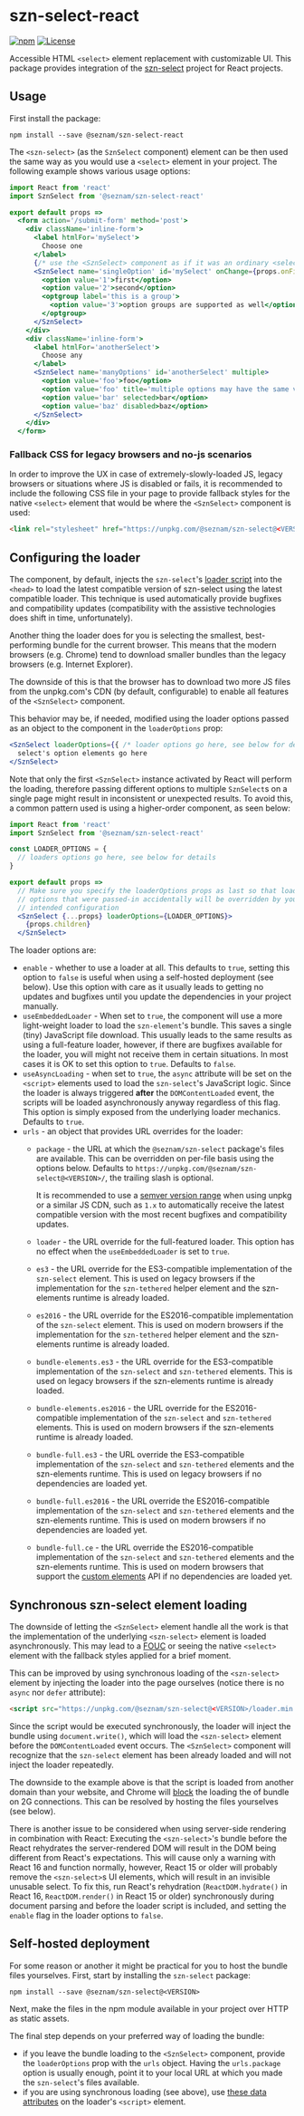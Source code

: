 # szn-select-react

[![npm](http://img.shields.io/npm/v/@seznam/szn-select-react.svg)](https://www.npmjs.com/package/@seznam/szn-select-react)
[![License](https://img.shields.io/npm/l/@seznam/szn-select-react.svg)](https://github.com/seznam/szn-select-react/blob/master/LICENSE)

Accessible HTML `<select>` element replacement with customizable UI. This
package provides integration of the
[szn-select](https://github.com/seznam/szn-select) project for React projects.

## Usage

First install the package:

```
npm install --save @seznam/szn-select-react
```

The `<szn-select>` (as the `SznSelect` component) element can be then used the
same way as you would use a `<select>` element in your project. The following
example shows various usage options:

```jsx harmony
import React from 'react'
import SznSelect from '@seznam/szn-select-react'

export default props =>
  <form action='/submit-form' method='post'>
    <div className='inline-form'>
      <label htmlFor='mySelect'>
        Choose one
      </label>
      {/* use the <SznSelect> component as if it was an ordinary <select> element */}
      <SznSelect name='singleOption' id='mySelect' onChange={props.onFirstChanged} defaultValue='2'>
        <option value='1'>first</option>
        <option value='2'>second</option>
        <optgroup label='this is a group'>
          <option value='3'>option groups are supported as well</option>
        </optgroup>
      </SznSelect>
    </div>
    <div className='inline-form'>
      <label htmlFor='anotherSelect'>
        Choose any
      </label>
      <SznSelect name='manyOptions' id='anotherSelect' multiple>
        <option value='foo'>foo</option>
        <option value='foo' title='multiple options may have the same value'>foo 2</option>
        <option value='bar' selected>bar</option>
        <option value='baz' disabled>baz</option>
      </SznSelect>
    </div>
  </form>
```

### Fallback CSS for legacy browsers and no-js scenarios

In order to improve the UX in case of extremely-slowly-loaded JS, legacy
browsers or situations where JS is disabled or fails, it is recommended to
include the following CSS file in your page to provide fallback styles for
the native `<select>` element that would be where the `<SznSelect>` component
is used:

```html
<link rel="stylesheet" href="https://unpkg.com/@seznam/szn-select@<VERSION>/szn-select-nojs.css">
```

## Configuring the loader

The component, by default, injects the `szn-select`'s
[loader script](https://www.npmjs.com/package/@seznam/szn-select#usage-on-static-or-server-rendered-websites)
into the `<head>` to load the latest compatible version of szn-select using
the latest compatible loader. This technique is used automatically provide
bugfixes and compatibility updates (compatibility with the assistive
technologies does shift in time, unfortunately).

Another thing the loader does for you is selecting the smallest,
best-performing bundle for the current browser. This means that the modern
browsers (e.g. Chrome) tend to download smaller bundles than the legacy
browsers (e.g. Internet Explorer).

The downside of this is that the browser has to download two more JS files
from the unpkg.com's CDN (by default, configurable) to enable all features of
the `<SznSelect>` component.

This behavior may be, if needed, modified using the loader options passed as
an object to the component in the `loaderOptions` prop:

```jsx harmony
<SznSelect loaderOptions={{ /* loader options go here, see below for details */ }}>
  select's option elements go here
</SznSelect>
```

Note that only the first `<SznSelect>` instance activated by React will
perform the loading, therefore passing different options to multiple
`SznSelect`s on a single page might result in inconsistent or unexpected
results. To avoid this, a common pattern used is using a higher-order
component, as seen below:

```jsx harmony
import React from 'react'
import SznSelect from '@seznam/szn-select-react'

const LOADER_OPTIONS = {
  // loaders options go here, see below for details
}

export default props =>
  // Make sure you specify the loaderOptions props as last so that loader
  // options that were passed-in accidentally will be overridden by your
  // intended configuration
  <SznSelect {...props} loaderOptions={LOADER_OPTIONS}>
    {props.children}
  </SznSelect>
```

The loader options are:
* `enable` - whether to use a loader at all. This defaults to `true`, setting
  this option to `false` is useful when using a self-hosted deployment (see
  below). Use this option with care as it usually leads to getting no updates
  and bugfixes until you update the dependencies in your project manually.
* `useEmbeddedLoader` - When set to `true`, the component will use a more
  light-weight loader to load the `szn-element`'s bundle. This saves a single
  (tiny) JavaScript file download. This usually leads to the same results as
  using a full-feature loader, however, if there are bugfixes available for
  the loader, you will might not receive them in certain situations. In most
  cases it is OK to set this option to `true`. Defaults to `false`.
* `useAsyncLoading` - when set to `true`, the `async` attribute will be set on
  the `<script>` elements used to load the `szn-select`'s JavaScript logic.
  Since the loader is always triggered **after** the `DOMContentLoaded` event,
  the scripts will be loaded asynchronously anyway regardless of this flag.
  This option is simply exposed from the underlying loader mechanics. Defaults
  to `true`.
* `urls` - an object that provides URL overrides for the loader:
  * `package` - the URL at which the `@seznam/szn-select` package's files are
    available. This can be overridden on per-file basis using the options
    below. Defaults to `https://unpkg.com/@seznam/szn-select@<VERSION>/`, the
    trailing slash is optional.

    It is recommended to use a
    [semver version range](https://docs.npmjs.com/misc/semver#caret-ranges-123-025-004)
    when using unpkg or a similar JS CDN, such as `1.x` to automatically
    receive the latest compatible version with the most recent bugfixes and
    compatibility updates.
  * `loader` - the URL override for the full-featured loader. This option has
    no effect when the `useEmbeddedLoader` is set to `true`.
  * `es3` - the URL override for the ES3-compatible implementation of the
    `szn-select` element. This is used on legacy browsers if the
    implementation for the `szn-tethered` helper element and the szn-elements
    runtime is already loaded.
  * `es2016` - the URL override for the ES2016-compatible implementation of
    the `szn-select` element. This is used on modern browsers if the
    implementation for the `szn-tethered` helper element and the szn-elements
    runtime is already loaded.
  * `bundle-elements.es3` - the URL override for the ES3-compatible
    implementation of the `szn-select` and `szn-tethered` elements. This is
    used on legacy browsers if the szn-elements runtime is already loaded.
  * `bundle-elements.es2016` - the URL override for the ES2016-compatible
    implementation of the `szn-select` and `szn-tethered` elements. This is
    used on modern browsers if the szn-elements runtime is already loaded.
  * `bundle-full.es3` - the URL override the ES3-compatible implementation of
    the `szn-select` and `szn-tethered` elements and the szn-elements runtime.
    This is used on legacy browsers if no dependencies are loaded yet.
  * `bundle-full.es2016` - the URL override the ES2016-compatible
    implementation of the `szn-select` and `szn-tethered` elements and the
    szn-elements runtime. This is used on modern browsers if no dependencies
    are loaded yet.
  * `bundle-full.ce` - the URL override the ES2016-compatible implementation
    of the `szn-select` and `szn-tethered` elements and the szn-elements
    runtime. This is used on modern browsers that support the
    [custom elements](https://mdn.io/Window/customElements) API if no
    dependencies are loaded yet.

## Synchronous szn-select element loading

The downside of letting the `<SznSelect>` element handle all the work is that
the implementation of the underlying `<szn-select>` element is loaded
asynchronously. This may lead to a
[FOUC](https://en.wikipedia.org/wiki/Flash_of_unstyled_content) or seeing the
native `<select>` element with the fallback styles applied for a brief moment.

This can be improved by using synchronous loading of the `<szn-select>`
element by injecting the loader into the page ourselves (notice there is no
`async` nor `defer` attribute):

```html
<script src="https://unpkg.com/@seznam/szn-select@<VERSION>/loader.min.js"></script>
```

Since the script would be executed synchronously, the loader will inject the
bundle using `document.write()`, which will load the `<szn-select>` element
before the `DOMContentLoaded` event occurs. The `<SznSelect>` component will
recognize that the `szn-select` element has been already loaded and will not
inject the loader repeatedly.

The downside to the example above is that the script is loaded from another
domain than your website, and Chrome will
[block](https://www.chromestatus.com/feature/5718547946799104) the loading the
of bundle on 2G connections. This can be resolved by hosting the files
yourselves (see below).

There is another issue to be considered when using server-side rendering in
combination with React: Executing the `<szn-select>`'s bundle before the React
rehydrates the server-rendered DOM will result in the DOM being different from
React's expectations. This will cause only a warning with React 16 and
function normally, however, React 15 or older will probably remove the
`<szn-select>`s UI elements, which will result in an invisible unusable
select. To fix this, run React's rehydration (`ReactDOM.hydrate()` in
React 16, `ReactDOM.render()` in React 15 or older) synchronously during
document parsing and before the loader script is included, and setting the
`enable` flag in the loader options to `false`.

## Self-hosted deployment

For some reason or another it might be practical for you to host the bundle
files yourselves. First, start by installing the `szn-select` package:

```
npm install --save @seznam/szn-select@<VERSION>
```

Next, make the files in the npm module available in your project over HTTP as
static assets.

The final step depends on your preferred way of loading the bundle:
* if you leave the bundle loading to the `<SznSelect>` component, provide the
  `loaderOptions` prop with the `urls` object. Having the `urls.package`
  option is usually enough, point it to your local URL at which you made the
  `szn-select`'s files available.
* if you are using synchronous loading (see above), use
  [these data attributes](https://www.npmjs.com/package/@seznam/szn-select#usage-on-static-or-server-rendered-websites)
  on the loader's `<script>` element.
